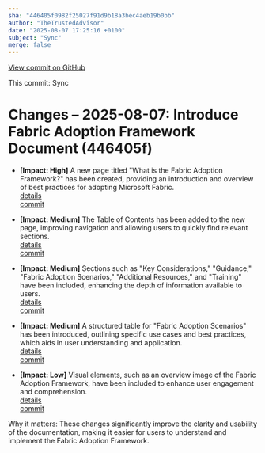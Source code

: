 ```yaml
---
sha: "446405f0982f25027f91d9b18a3bec4aeb19b0bb"
author: "TheTrustedAdvisor"
date: "2025-08-07 17:25:16 +0100"
subject: "Sync"
merge: false
---
```


[View commit on GitHub](https://github.com/TheTrustedAdvisor/FabricAdoptionFramework/commit/446405f0982f25027f91d9b18a3bec4aeb19b0bb)

This commit: Sync

# Changes – 2025-08-07: Introduce Fabric Adoption Framework Document (446405f)

- **[Impact: High]** A new page titled "What is the Fabric Adoption Framework?" has been created, providing an introduction and overview of best practices for adopting Microsoft Fabric.  
   [details](/docs/about/changes/2025-08-07-what-is-the-fabric-adoption-framework)  
   [commit](https://github.com/TheTrustedAdvisor/FabricAdoptionFramework/commit/446405f0982f25027f91d9b18a3bec4aeb19b0bb)

- **[Impact: Medium]** The Table of Contents has been added to the new page, improving navigation and allowing users to quickly find relevant sections.  
   [details](/docs/about/changes/2025-08-07-what-is-the-fabric-adoption-framework)  
   [commit](https://github.com/TheTrustedAdvisor/FabricAdoptionFramework/commit/446405f0982f25027f91d9b18a3bec4aeb19b0bb)

- **[Impact: Medium]** Sections such as "Key Considerations," "Guidance," "Fabric Adoption Scenarios," "Additional Resources," and "Training" have been included, enhancing the depth of information available to users.  
   [details](/docs/about/changes/2025-08-07-what-is-the-fabric-adoption-framework)  
   [commit](https://github.com/TheTrustedAdvisor/FabricAdoptionFramework/commit/446405f0982f25027f91d9b18a3bec4aeb19b0bb)

- **[Impact: Medium]** A structured table for "Fabric Adoption Scenarios" has been introduced, outlining specific use cases and best practices, which aids in user understanding and application.  
   [details](/docs/about/changes/2025-08-07-what-is-the-fabric-adoption-framework)  
   [commit](https://github.com/TheTrustedAdvisor/FabricAdoptionFramework/commit/446405f0982f25027f91d9b18a3bec4aeb19b0bb)

- **[Impact: Low]** Visual elements, such as an overview image of the Fabric Adoption Framework, have been included to enhance user engagement and comprehension.  
   [details](/docs/about/changes/2025-08-07-what-is-the-fabric-adoption-framework)  
   [commit](https://github.com/TheTrustedAdvisor/FabricAdoptionFramework/commit/446405f0982f25027f91d9b18a3bec4aeb19b0bb)

Why it matters: These changes significantly improve the clarity and usability of the documentation, making it easier for users to understand and implement the Fabric Adoption Framework.
